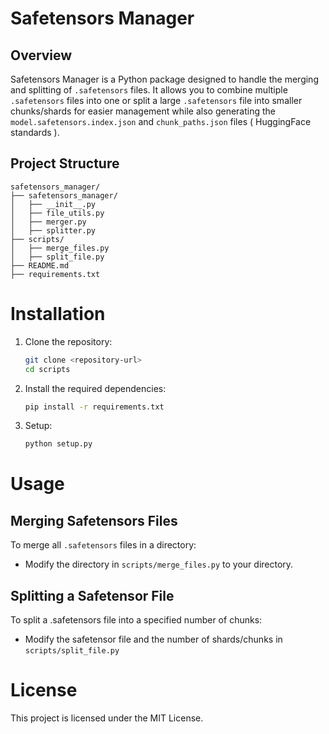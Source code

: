 

# Safetensors Manager

## Overview

Safetensors Manager is a Python package designed to handle the merging and splitting of `.safetensors` files. It allows you to combine multiple `.safetensors` files into one or split a large `.safetensors` file into smaller chunks/shards for easier management while also generating the `model.safetensors.index.json` and `chunk_paths.json` files ( HuggingFace standards ).


## Project Structure

```plaintext
safetensors_manager/
├── safetensors_manager/
│   ├── __init__.py
│   ├── file_utils.py
│   ├── merger.py
│   ├── splitter.py
├── scripts/
│   ├── merge_files.py
│   ├── split_file.py
├── README.md
├── requirements.txt
```


# Installation

1. Clone the repository:

    ```bash
    git clone <repository-url>
    cd scripts
    ```

2. Install the required dependencies:

    ```bash
    pip install -r requirements.txt
    ```

3. Setup:

    ```bash
    python setup.py
    ```

# Usage

## Merging Safetensors Files

To merge all `.safetensors` files in a directory:
- Modify the directory in `scripts/merge_files.py` to your directory.

## Splitting a Safetensor File

To split a .safetensors file into a specified number of chunks:
- Modify the safetensor file and the number of shards/chunks in `scripts/split_file.py`

# License

This project is licensed under the MIT License.
